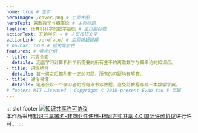 ```yaml
---
home: true # 主页
heroImage: /cover.png # 主页大图
heroText: 离散数学与概率论 # 主页标题
tagline: 计算机科学的数学基础 # 主页副标题
actionText: 开始学习 → # 主页按钮文字
actionLink: /preface/ # 主页按钮链接
# navbar: true # 启用导航栏
features: # 特点介绍
- title: 内容全面
  details: 涵盖学习计算机科学所需要的所有主干的离散数学与概率论的知识点。
- title: 讲练结合
  details: 每一讲之后都附有一定的习题，所有的习题均有解答。
- title: 通俗易懂
  details: 笔者会以一个学习者的视角来书写教程，避免将教程写成一本数学字典。
# footer: MIT Licensed | Copyright © 2018-present Evan You # 页脚
---
```


<!-- 使用markdown插槽来设置页脚 -->

::: slot footer
<a rel="license" href="http://creativecommons.org/licenses/by-nc-sa/4.0/"><img alt="知识共享许可协议" style="border-width:0" src="https://i.creativecommons.org/l/by-nc-sa/4.0/88x31.png" /></a><br />本作品采用<a rel="license" href="http://creativecommons.org/licenses/by-nc-sa/4.0/">知识共享署名-非商业性使用-相同方式共享 4.0 国际许可协议</a>进行许可。
:::

